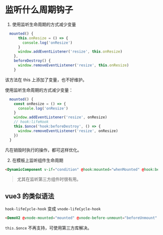 # 监听什么周期钩子
1. 使用监听生命周期的方式减少变量

```js
  mounted() {
      this.onResize = () => {
        console.log('onResize')
      }
      window.addEventListener('resize', this.onResize)
    },
    beforeDestroy() {
      window.removeEventListener('resize', this.onResize)
    }
```

该方法在 this 上添加了变量，也不好维护。

使用监听生命周期的方式减少变量：

```js
  mounted() {
    const onResize = () => {
      console.log('onResize')
    }
    window.addEventListener('resize', onResize)
    // hook:lifeHook
    this.$once('hook:beforeDestroy', () => {
      window.removeEventListener('resize', onResize)
    })
  }
```

凡在销毁时执行的操作，都可这样优化。

2. 在模板上监听组件生命周期

```html
<DynamicComponent v-if="condition" @hook:mounted="whenMounted" @hook:beforeDestroy="beforeDestroy" />
```

> 尤其在监听第三方组件时很有用。

## vue3 的类似语法

`hook-lifeCycle-hook` 变成 `vnode-lifeCycle-hook`

```html
<DemoV2 @vnode-mounted="mounted" @vnode-before-unmount="beforeUnmount" />
```

`this.$once` 不再支持，可使用第三方库解决。

<!-- BUG -->

